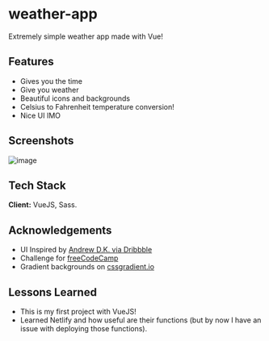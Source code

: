 
# weather-app

Extremely simple weather app made with Vue! 

## Features

- Gives you the time
- Give you weather
- Beautiful icons and backgrounds
- Celsius to Fahrenheit temperature conversion!
- Nice UI IMO

  
## Screenshots

![image](https://user-images.githubusercontent.com/25210925/127729589-801cbeb9-6f25-4f3b-a414-e09ca3d7c98f.png)
  
## Tech Stack

**Client:** VueJS, Sass.

  
## Acknowledgements

 - UI Inspired by  [Andrew D.K. via Dribbble](https://dribbble.com/shots/9897767-Simple-weather-app-design)
 - Challenge for [freeCodeCamp](https://freeCodeCamp.com)
 - Gradient backgrounds on [cssgradient.io](https://cssgradient.io/gradient-backgrounds/)
  
## Lessons Learned

- This is my first project with VueJS!
- Learned Netlify and how useful are their functions (but by now I have an issue with deploying those functions).

  

